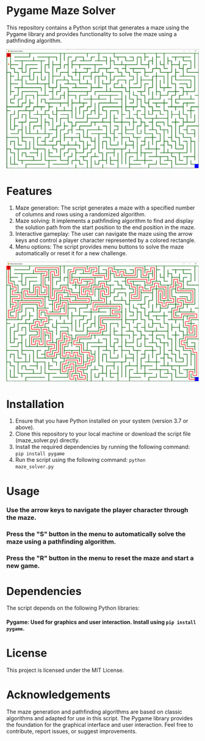 # Pygame Maze Solver
This repository contains a Python script that generates a maze using the Pygame library and provides functionality to solve the maze using a pathfinding algorithm.


<img src="1.png"></img>

# Features
1. Maze generation: The script generates a maze with a specified number of columns and rows using a randomized algorithm.
2. Maze solving: It implements a pathfinding algorithm to find and display the solution path from the start position to the end position in the maze.
3. Interactive gameplay: The user can navigate the maze using the arrow keys and control a player character represented by a colored rectangle.
4. Menu options: The script provides menu buttons to solve the maze automatically or reset it for a new challenge.

<img src="2.png"></img>
# Installation
1. Ensure that you have Python installed on your system (version 3.7 or above).
2. Clone this repository to your local machine or download the script file (maze_solver.py) directly.
3. Install the required dependencies by running the following command: <code> pip install pygame</code>
4. Run the script using the following command:
<code>python maze_solver.py</code>
# Usage
 ### Use the arrow keys to navigate the player character through the maze.
 ### Press the "S" button in the menu to automatically solve the maze using a pathfinding algorithm.
 ### Press the "R" button in the menu to reset the maze and start a new game.
# Dependencies
The script depends on the following Python libraries:

 #### Pygame: Used for graphics and user interaction. Install using <code>pip install pygame</code>.

# License
This project is licensed under the MIT License.

# Acknowledgements
The maze generation and pathfinding algorithms are based on classic algorithms and adapted for use in this script.
The Pygame library provides the foundation for the graphical interface and user interaction.
Feel free to contribute, report issues, or suggest improvements.
